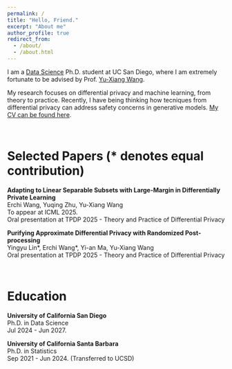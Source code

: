 ```yaml
---
permalink: /
title: "Hello, Friend."
excerpt: "About me"
author_profile: true
redirect_from: 
  - /about/
  - /about.html
---
```


I am a [Data Science](https://datascience.ucsd.edu/) Ph.D. student at UC San Diego, where I am extremely fortunate to be advised by Prof. [Yu-Xiang Wang](https://datascience.ucsd.edu/). 

My research focuses on differential privacy and machine learning, from theory to practice. Recently, I have being thinking how tecniques from differential privacy can address safety concerns in generative models. [My CV can be found here](/files/CV_ErchiWang.pdf).


<br />



Selected Papers (\* denotes equal contribution)
======
**Adapting to Linear Separable Subsets with Large-Margin in Differentially Private Learning**
<br> Erchi Wang, Yuqing Zhu, Yu-Xiang Wang
<br> To appear at ICML 2025. 
<br> Oral presentation at TPDP 2025 - Theory and Practice of Differential Privacy

**Purifying Approximate Differential Privacy with Randomized Post-processing**
<br> Yingyu Lin\*, Erchi Wang\*, Yi-an Ma, Yu-Xiang Wang
<br> Oral presentation at TPDP 2025 - Theory and Practice of Differential Privacy

<br />



Education
======
**University of California San Diego**
<br>Ph.D. in Data Science
<br>Jul 2024 - Jun 2027.

**University of California Santa Barbara**
<br>Ph.D. in Statistics 
<br>Sep 2021 - Jun 2024. (Transferred to UCSD)